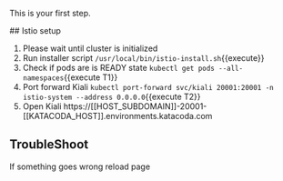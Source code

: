 This is your first step.

## Istio setup

1. Please wait until cluster is initialized
1. Run installer script `/usr/local/bin/istio-install.sh`{{execute}}
1. Check if pods are is READY state `kubectl get pods --all-namespaces`{{execute T1}}
1. Port forward Kiali `kubectl port-forward svc/kiali 20001:20001 -n istio-system --address 0.0.0.0`{{execute T2}}
1. Open Kiali https://[[HOST_SUBDOMAIN]]-20001-[[KATACODA_HOST]].environments.katacoda.com

## TroubleShoot

If something goes wrong reload page
